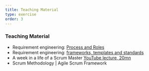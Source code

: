 ```yaml
---
title: Teaching Material  
type: exercise
order: 3
---
```


### **Teaching Material**

-  Requirement engineering: [Process and Roles](https://www.youtube.com/watch?v=ZzO3oUA7pNw)
-  Requirement engineering: [frameworks, templates and standards ](https://www.youtube.com/watch?v=fYAHXktQ2uI)
-  A week in a life of a Scrum Master [YouTube lecture, 20mn](https://www.youtube.com/watch?v=vwT3Aq5tl2Y) 
-  Scrum Methodology | Agile Scrum Framework[]()
